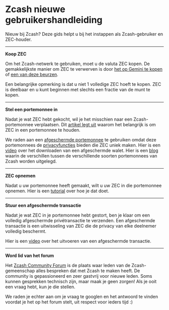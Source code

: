 # Zcash nieuwe gebruikershandleiding

Nieuw bij Zcash? Deze gids helpt u bij het instappen als Zcash-gebruiker en ZEC-houder.

---

**Koop ZEC**

Om het Zcash-netwerk te gebruiken, moet u de valuta ZEC kopen. De gemakkelijkste manier om ZEC te verwerven is door [het op Gemini te kopen](https://www.gemini.com/prices/zcash) of [een van deze beurzen](https://z.cash/exchanges/).

Een belangrijke opmerking is dat u niet 1 volledige ZEC hoeft te kopen. ZEC is deelbaar en u kunt beginnen met slechts een fractie van de munt te kopen.

---

**Stel een portemonnee in**

Nadat je wat ZEC hebt gekocht, wil je het misschien naar een Zcash-portemonnee verplaatsen. Dit [artikel legt uit](https://www.ledger.com/academy/not-your-keys-not-your-coins-why-it-matters) waarom het belangrijk is om ZEC in een portemonnee te houden.

We raden aan een [afgeschermde portemonnee](https://github.com/ZecHub/zechub/blob/main/usingzec/wallets/mobileshieldedwallets.md) te gebruiken omdat deze portemonnees de [privacyfuncties](https://www.gemini.com/prices/zcash) bieden die ZEC uniek maken. Hier is een [video](https://www.youtube.com/watch?v=AefftLsENaU) over het downloaden van een afgeschermde walet. Hier is een [blog](https://zechub.substack.com/p/private-vs-transparent) waarin de verschillen tussen de verschillende soorten portemonnees van Zcash worden uitgelegd.

---

**ZEC opnemen**

Nadat u uw portemonnee heeft gemaakt, wilt u uw ZEC in die portemonnee opnemen. Hier is een [tutorial](https://twitter.com/decentralistdan/status/1508831570165121033) over hoe je dat doet.

---

**Stuur een afgeschermde transactie**

Nadat je wat ZEC in je portemonnee hebt gestort, ben je klaar om een ​​volledig afgeschermde privétransactie te verzenden. Een afgeschermde transactie is een uitwisseling van ZEC die de privacy van elke deelnemer volledig beschermt.

Hier is een [video](https://www.youtube.com/watch?v=9WJSMxag2IQ) over het uitvoeren van een afgeschermde transactie.

---

**Word lid van het forum**

Het [Zcash Community Forum](https://forum.zcashcommunity.com/) is de plaats waar leden van de Zcash-gemeenschap alles bespreken dat met Zcash te maken heeft. De community is gepassioneerd en zeer gastvrij voor nieuwe leden. Soms kunnen gesprekken technisch zijn, maar maak je geen zorgen! Als je ooit een vraag hebt, kun je die stellen.

We raden je echter aan om je vraag te googlen en het antwoord te vinden voordat je het op het forum stelt, uit respect voor ieders tijd :)


